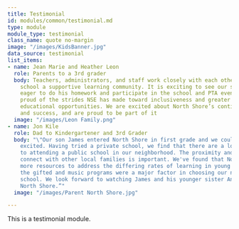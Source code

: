 ```yaml
---
title: Testimonial
id: modules/common/testimonial.md
type: module
module_type: testimonial
class_name: quote no-margin
image: "/images/KidsBanner.jpg"
data_source: testimonial
list_items:
- name: Jean Marie and Heather Leon
  role: Parents to a 3rd grader
  body: Teachers, administrators, and staff work closely with each other to make the
    school a supportive learning community. It is exciting to see our son come home
    eager to do his homework and participate in the school and PTA events. We are
    proud of the strides NSE has made toward inclusiveness and greater comprehensive
    educational opportunities. We are excited about North Shore’s continued service
    and success, and are proud to be part of it
  image: "/images/Leon Family.png"
- name: Jon Kile
  role: Dad to Kindergartener and 3rd Grader
  body: "\"Our son James entered North Shore in first grade and we couldn't be more
    excited. Having tried a private school, we find that there are a lot of advantages
    to attending a public school in our neighborhood. The proximity and ability to
    connect with other local families is important. We've found that North Shore has
    more resources to address the differing rates of learning in young children and
    the gifted and music programs were a major factor in choosing our neighborhood
    school. We look forward to watching James and his younger sister Anna grow at
    North Shore.”"
  image: "/images/Parent North Shore.jpg"

---
```

This is a testimonial module.